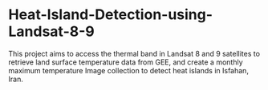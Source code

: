 # Heat-Island-Detection-using-Landsat-8-9
This project aims to access the thermal band in Landsat 8 and 9 satellites to retrieve land surface temperature data from GEE, and create a monthly maximum temperature Image collection to detect heat islands in Isfahan, Iran.
